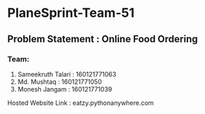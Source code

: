 # PlaneSprint-Team-51

## Problem Statement : Online Food Ordering

### Team:
1. Sameekruth Talari : 160121771063
2. Md. Mushtaq : 160121771050
3. Monesh Jangam : 160121771039

Hosted Website Link : eatzy.pythonanywhere.com
